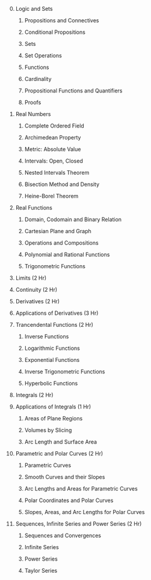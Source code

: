 0. Logic and Sets

   1. Propositions and Connectives

   2. Conditional Propositions

   3. Sets

   4. Set Operations

   5. Functions

   6. Cardinality

   7. Propositional Functions and Quantifiers

   8. Proofs

1. Real Numbers

   1. Complete Ordered Field

   2. Archimedean Property

   3. Metric: Absolute Value

   4. Intervals: Open, Closed

   5. Nested Intervals Theorem

   6. Bisection Method and Density

   7. Heine-Borel Theorem

2. Real Functions

    1. Domain, Codomain and Binary Relation

    2. Cartesian Plane and Graph

    3. Operations and Compositions

    4. Polynomial and Rational Functions

    6. Trigonometric Functions

3. Limits (2 Hr)

4. Continuity (2 Hr)

5. Derivatives (2 Hr)

6. Applications of Derivatives (3 Hr)

7. Trancendental Functions (2 Hr)

    1. Inverse Functions

    2. Logarithmic Functions

    3. Exponential Functions

    4. Inverse Trigonometric Functions

    5. Hyperbolic Functions

8. Integrals (2 Hr)

9. Applications of Integrals (1 Hr)

    1. Areas of Plane Regions

    2. Volumes by Slicing

    3. Arc Length and Surface Area

10. Parametric and Polar Curves (2 Hr)

    1. Parametric Curves

    2. Smooth Curves and their Slopes

    3. Arc Lengths and Areas for Parametric Curves

    4. Polar Coordinates and Polar Curves

    5. Slopes, Areas, and Arc Lengths for Polar Curves

11. Sequences, Infinite Series and Power Series (2 Hr)

    1. Sequences and Convergences

    2. Infinite Series

    3. Power Series

    4. Taylor Series